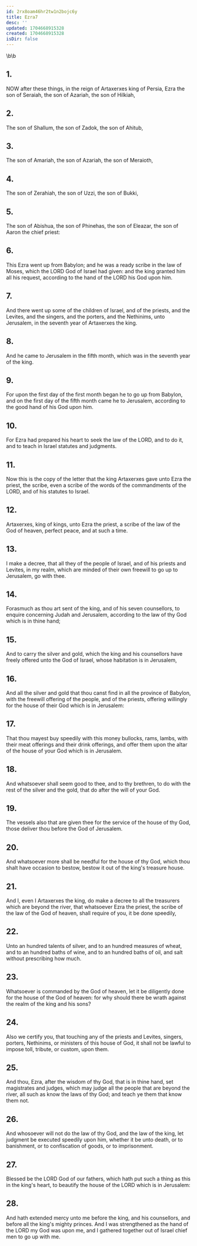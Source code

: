 ```yaml
---
id: 2rx8oam46hr2tw1n2bojc6y
title: Ezra7
desc: ''
updated: 1704668915328
created: 1704668915328
isDir: false
---
```

\b\b
## 1.
NOW after these things, in the reign of Artaxerxes king of Persia, Ezra the son of Seraiah, the son of Azariah, the son of Hilkiah,
## 2.
The son of Shallum, the son of Zadok, the son of Ahitub,
## 3.
The son of Amariah, the son of Azariah, the son of Meraioth,
## 4.
The son of Zerahiah, the son of Uzzi, the son of Bukki,
## 5.
The son of Abishua, the son of Phinehas, the son of Eleazar, the son of Aaron the chief priest:
## 6.
This Ezra went up from Babylon; and he was a ready scribe in the law of Moses, which the LORD God of Israel had given: and the king granted him all his request, according to the hand of the LORD his God upon him.
## 7.
And there went up some of the children of Israel, and of the priests, and the Levites, and the singers, and the porters, and the Nethinims, unto Jerusalem, in the seventh year of Artaxerxes the king.
## 8.
And he came to Jerusalem in the fifth month, which was in the seventh year of the king.
## 9.
For upon the first day of the first month began he to go up from Babylon, and on the first day of the fifth month came he to Jerusalem, according to the good hand of his God upon him.
## 10.
For Ezra had prepared his heart to seek the law of the LORD, and to do it, and to teach in Israel statutes and judgments.
## 11.
Now this is the copy of the letter that the king Artaxerxes gave unto Ezra the priest, the scribe, even a scribe of the words of the commandments of the LORD, and of his statutes to Israel.
## 12.
Artaxerxes, king of kings, unto Ezra the priest, a scribe of the law of the God of heaven, perfect peace, and at such a time.
## 13.
I make a decree, that all they of the people of Israel, and of his priests and Levites, in my realm, which are minded of their own freewill to go up to Jerusalem, go with thee.
## 14.
Forasmuch as thou art sent of the king, and of his seven counsellors, to enquire concerning Judah and Jerusalem, according to the law of thy God which is in thine hand;
## 15.
And to carry the silver and gold, which the king and his counsellors have freely offered unto the God of Israel, whose habitation is in Jerusalem,
## 16.
And all the silver and gold that thou canst find in all the province of Babylon, with the freewill offering of the people, and of the priests, offering willingly for the house of their God which is in Jerusalem:
## 17.
That thou mayest buy speedily with this money bullocks, rams, lambs, with their meat offerings and their drink offerings, and offer them upon the altar of the house of your God which is in Jerusalem.
## 18.
And whatsoever shall seem good to thee, and to thy brethren, to do with the rest of the silver and the gold, that do after the will of your God.
## 19.
The vessels also that are given thee for the service of the house of thy God, those deliver thou before the God of Jerusalem.
## 20.
And whatsoever more shall be needful for the house of thy God, which thou shalt have occasion to bestow, bestow it out of the king's treasure house.
## 21.
And I, even I Artaxerxes the king, do make a decree to all the treasurers which are beyond the river, that whatsoever Ezra the priest, the scribe of the law of the God of heaven, shall require of you, it be done speedily,
## 22.
Unto an hundred talents of silver, and to an hundred measures of wheat, and to an hundred baths of wine, and to an hundred baths of oil, and salt without prescribing how much.
## 23.
Whatsoever is commanded by the God of heaven, let it be diligently done for the house of the God of heaven: for why should there be wrath against the realm of the king and his sons?
## 24.
Also we certify you, that touching any of the priests and Levites, singers, porters, Nethinims, or ministers of this house of God, it shall not be lawful to impose toll, tribute, or custom, upon them.
## 25.
And thou, Ezra, after the wisdom of thy God, that is in thine hand, set magistrates and judges, which may judge all the people that are beyond the river, all such as know the laws of thy God; and teach ye them that know them not.
## 26.
And whosoever will not do the law of thy God, and the law of the king, let judgment be executed speedily upon him, whether it be unto death, or to banishment, or to confiscation of goods, or to imprisonment.
## 27.
Blessed be the LORD God of our fathers, which hath put such a thing as this in the king's heart, to beautify the house of the LORD which is in Jerusalem:
## 28.
And hath extended mercy unto me before the king, and his counsellors, and before all the king's mighty princes.  And I was strengthened as the hand of the LORD my God was upon me, and I gathered together out of Israel chief men to go up with me.
